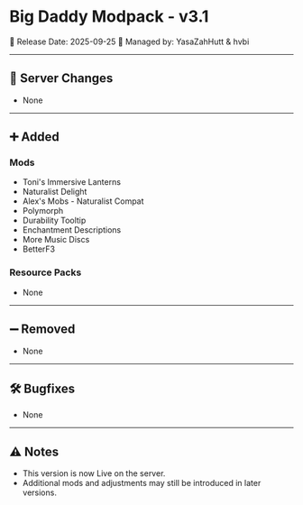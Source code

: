 # Big Daddy Modpack - v3.1

📅 Release Date: 2025-09-25
👤 Managed by: YasaZahHutt & hvbi  

---

## 🔧 Server Changes
- None

---

## ➕ Added
### Mods
- Toni's Immersive Lanterns
- Naturalist Delight
- Alex's Mobs - Naturalist Compat
- Polymorph
- Durability Tooltip
- Enchantment Descriptions
- More Music Discs
- BetterF3

### Resource Packs
- None

---

## ➖ Removed
- None

---

## 🛠️ Bugfixes
- None

---

## ⚠️ Notes
- This version is now Live on the server.  
- Additional mods and adjustments may still be introduced in later versions.
